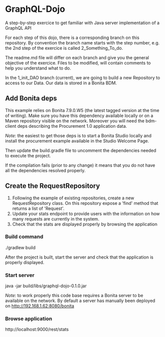 # GraphQL-Dojo
A step-by-step exercice to get familiar with Java server implementation of a GraphQL API

For each step of this dojo, there is a corresponding branch on this repository.
By convention the branch name starts with the step number, e.g. the 2nd step of the exercice is called 2_Something_To_do.

The readme.md file will differ on each branch and give you the general objective of the exercice.
Files to be modified, will contain comments to help you understand what to do.

In the 1_init_DAO branch (current), we are going to build a new Repository to access to our Data.
Our data is stored in a Bonita BDM.

## Add Bonita deps
This example relies on Bonita 7.9.0.W5 (the latest tagged version at the time of writing).
Make sure you have this dependency available locally or on a Maven repository visible on the network.
Moreover you will need the bdm-client deps describing the Procurement 1.0 application data.

*Note:* the easiest to get those deps is to start a Bonita Studio locally and install the procurement example available in the Studio Welcome Page.

Then update the build.gradle file to uncomment the dependencies needed to execute the project.

If the compilation fails (prior to any change) it means that you do not have all the dependencies resolved properly.

## Create the RequestRepository
1) Following the example of existing repositories, create a new RequestRepository class. On this repository expose a 'find' method that returns a list of 'Request'.
2) Update your stats endpoint to provide users with the information on how many requests are currently in the system.
3) Check that the stats are displayed properly by browsing the application

### Build command
./gradlew build

After the project is built, start the server and check that the application is properly displayed.

### Start server
java -jar build/libs/graphql-dojo-0.1.0.jar

*Note:* to work properly this code base requires a Bonita server to be available on the network. By default a server has manually been deployed on http://192.168.1.62:8080/bonita

### Browse application
http://localhost:9000/rest/stats
